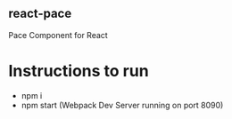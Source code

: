 ## react-pace
Pace Component for React

# Instructions to run
 - npm i
 - npm start (Webpack Dev Server running on port 8090)
